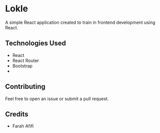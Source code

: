 # Lokle

A simple React application created to train in frontend development using React.

## Technologies Used

- React
- React Router
- Bootstrap
- 
## Contributing

Feel free to open an issue or submit a pull request.

## Credits

- Farah Afifi
